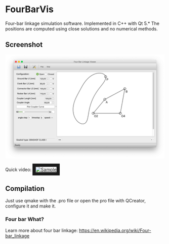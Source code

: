 # FourBarVis
Four-bar linkage simulation software. Implemented in C++ with Qt 5.*
The positions are computed using close solutions and no numerical methods. 


## Screenshot
![Screenshot1 screenshot](/resources/screenshot1.png)

Quick video:
<a href="http://www.youtube.com/watch?feature=player_embedded&v=qHLCWlnK5pc
" target="_blank"><img src="http://img.youtube.com/vi/qHLCWlnK5pc/0.jpg" 
alt="Sample" width="240" height="180" border="10" /></a>

## Compilation
Just use qmake with the .pro file or open the pro file with QCreator, configure it and make it.

### Four bar What?
Learn more about four bar linkage: https://en.wikipedia.org/wiki/Four-bar_linkage
